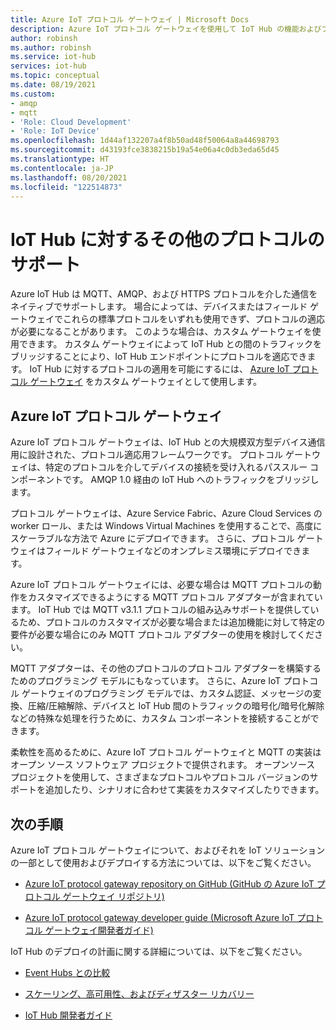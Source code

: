 ```yaml
---
title: Azure IoT プロトコル ゲートウェイ | Microsoft Docs
description: Azure IoT プロトコル ゲートウェイを使用して IoT Hub の機能およびプロトコルのサポートを拡張し、IoT Hub ではネイティブでサポートされていないプロトコルを使用してデバイスとハブの接続を有効にする方法。
author: robinsh
ms.author: robinsh
ms.service: iot-hub
services: iot-hub
ms.topic: conceptual
ms.date: 08/19/2021
ms.custom:
- amqp
- mqtt
- 'Role: Cloud Development'
- 'Role: IoT Device'
ms.openlocfilehash: 1d44af132207a4f8b50ad48f50064a8a44698793
ms.sourcegitcommit: d43193fce3838215b19a54e06a4c0db3eda65d45
ms.translationtype: HT
ms.contentlocale: ja-JP
ms.lasthandoff: 08/20/2021
ms.locfileid: "122514873"
---
```

# <a name="support-additional-protocols-for-iot-hub"></a>IoT Hub に対するその他のプロトコルのサポート

Azure IoT Hub は MQTT、AMQP、および HTTPS プロトコルを介した通信をネイティブでサポートします。 場合によっては、デバイスまたはフィールド ゲートウェイでこれらの標準プロトコルをいずれも使用できず、プロトコルの適応が必要になることがあります。 このような場合は、カスタム ゲートウェイを使用できます。 カスタム ゲートウェイによって IoT Hub との間のトラフィックをブリッジすることにより、IoT Hub エンドポイントにプロトコルを適応できます。 IoT Hub に対するプロトコルの適用を可能にするには、 [Azure IoT プロトコル ゲートウェイ](https://github.com/Azure/azure-iot-protocol-gateway/blob/master/README.md) をカスタム ゲートウェイとして使用します。

## <a name="azure-iot-protocol-gateway"></a>Azure IoT プロトコル ゲートウェイ

Azure IoT プロトコル ゲートウェイは、IoT Hub との大規模双方型デバイス通信用に設計された、プロトコル適応用フレームワークです。 プロトコル ゲートウェイは、特定のプロトコルを介してデバイスの接続を受け入れるパススルー コンポーネントです。 AMQP 1.0 経由の IoT Hub へのトラフィックをブリッジします。

プロトコル ゲートウェイは、Azure Service Fabric、Azure Cloud Services の worker ロール、または Windows Virtual Machines を使用することで、高度にスケーラブルな方法で Azure にデプロイできます。 さらに、プロトコル ゲートウェイはフィールド ゲートウェイなどのオンプレミス環境にデプロイできます。

Azure IoT プロトコル ゲートウェイには、必要な場合は MQTT プロトコルの動作をカスタマイズできるようにする MQTT プロトコル アダプターが含まれています。 IoT Hub では MQTT v3.1.1 プロトコルの組み込みサポートを提供しているため、プロトコルのカスタマイズが必要な場合または追加機能に対して特定の要件が必要な場合にのみ MQTT プロトコル アダプターの使用を検討してください。

MQTT アダプターは、その他のプロトコルのプロトコル アダプターを構築するためのプログラミング モデルにもなっています。 さらに、Azure IoT プロトコル ゲートウェイのプログラミング モデルでは、カスタム認証、メッセージの変換、圧縮/圧縮解除、デバイスと IoT Hub 間のトラフィックの暗号化/暗号化解除などの特殊な処理を行うために、カスタム コンポーネントを接続することができます。

柔軟性を高めるために、Azure IoT プロトコル ゲートウェイと MQTT の実装はオープン ソース ソフトウェア プロジェクトで提供されます。 オープンソース プロジェクトを使用して、さまざまなプロトコルやプロトコル バージョンのサポートを追加したり、シナリオに合わせて実装をカスタマイズしたりできます。 

## <a name="next-steps"></a>次の手順

Azure IoT プロトコル ゲートウェイについて、およびそれを IoT ソリューションの一部として使用およびデプロイする方法については、以下をご覧ください。

* [Azure IoT protocol gateway repository on GitHub (GitHub の Azure IoT プロトコル ゲートウェイ リポジトリ)](https://github.com/Azure/azure-iot-protocol-gateway/blob/master/README.md)

* [Azure IoT protocol gateway developer guide (Microsoft Azure IoT プロトコル ゲートウェイ開発者ガイド)](https://github.com/Azure/azure-iot-protocol-gateway/blob/master/docs/DeveloperGuide.md)

IoT Hub のデプロイの計画に関する詳細については、以下をご覧ください。

* [Event Hubs との比較](iot-hub-compare-event-hubs.md)

* [スケーリング、高可用性、およびディザスター リカバリー](iot-hub-scaling.md)

* [IoT Hub 開発者ガイド](iot-hub-devguide.md)
